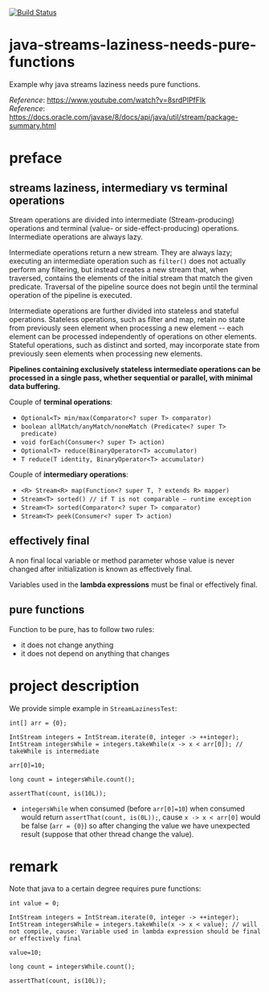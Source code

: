 [![Build Status](https://travis-ci.com/mtumilowicz/java-streams-laziness-needs-pure-functions.svg?branch=master)](https://travis-ci.com/mtumilowicz/java-streams-laziness-needs-pure-functions)

# java-streams-laziness-needs-pure-functions
Example why java streams laziness needs pure functions.

_Reference_: https://www.youtube.com/watch?v=8srdPlPfFIk  
_Reference_: https://docs.oracle.com/javase/8/docs/api/java/util/stream/package-summary.html

# preface
## streams laziness, intermediary vs terminal operations
Stream operations are divided into intermediate (Stream-producing) 
operations and terminal (value- or side-effect-producing) operations. 
Intermediate operations are always lazy.

Intermediate operations return a new stream. They are always lazy; 
executing an intermediate operation such as `filter()` does not actually 
perform any filtering, but instead creates a new stream that, when 
traversed, contains the elements of the initial stream that match the 
given predicate. Traversal of the pipeline source does not begin until 
the terminal operation of the pipeline is executed.

Intermediate operations are further divided into stateless and stateful 
operations. Stateless operations, such as filter and map, retain no 
state from previously seen element when processing a new element -- 
each element can be processed independently of operations on other 
elements. Stateful operations, such as distinct and sorted, may 
incorporate state from previously seen elements when processing new 
elements.

**Pipelines containing exclusively stateless intermediate operations can 
be processed in a single pass, whether sequential or parallel, with 
minimal data buffering.**

Couple of **terminal operations**:
* `Optional<T> min/max(Comparator<? super T> comparator)`
* `boolean allMatch/anyMatch/noneMatch (Predicate<? super T> predicate)`
* `void forEach(Consumer<? super T> action)`
* `Optional<T> reduce(BinaryOperator<T> accumulator)`
* `T reduce(T identity, BinaryOperator<T> accumulator)`

Couple of **intermediary  operations**:
* `<R> Stream<R> map(Function<? super T, ? extends R> mapper)`
* `Stream<T> sorted() // if T is not comparable – runtime exception`
* `Stream<T> sorted(Comparator<? super T> comparator)`
* `Stream<T> peek(Consumer<? super T> action)`

## effectively final
A non final local variable or method parameter whose value is never 
changed after initialization is known as effectively final.

Variables used in the **lambda expressions** must be final or 
effectively final.

## pure functions
Function to be pure, has to follow two rules:
* it does not change anything
* it does not depend on anything that changes

# project description
We provide simple example in `StreamLazinessTest`:
```
int[] arr = {0};

IntStream integers = IntStream.iterate(0, integer -> ++integer);
IntStream integersWhile = integers.takeWhile(x -> x < arr[0]); // takeWhile is intermediate

arr[0]=10;

long count = integersWhile.count();

assertThat(count, is(10L));
```
* `integersWhile` when consumed (before `arr[0]=10`) when consumed
would return `assertThat(count, is(0L));`, cause `x -> x < arr[0]`
would be false (`arr = {0}`) so after changing the value we have
unexpected result (suppose that other thread change the value).

# remark
Note that java to a certain degree requires pure functions:
```
int value = 0;

IntStream integers = IntStream.iterate(0, integer -> ++integer);
IntStream integersWhile = integers.takeWhile(x -> x < value); // will not compile, cause: Variable used in lambda expression should be final or effectively final

value=10;

long count = integersWhile.count();

assertThat(count, is(10L));
```